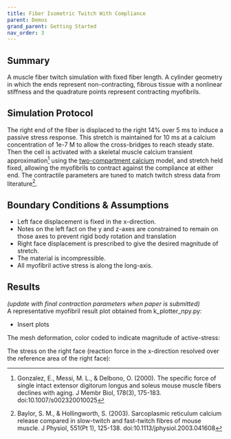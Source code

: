```yaml
---
title: Fiber Isometric Twitch With Compliance
parent: Demos
grand_parent: Getting Started
nav_order: 3
---
```


Summary
-------
A muscle fiber twitch simulation with fixed fiber length. A cylinder geometry in which the ends represent non-contracting, fibrous tissue with a nonlinear stiffness and the quadrature points represent contracting myofibrils.  

Simulation Protocol
-------------------
The right end of the fiber is displaced to the right 14% over 5 ms to induce a passive stress response. This stretch is maintained for 10 ms at a calcium concentration of 1e-7 M to allow the cross-bridges to reach steady state. Then the cell is activated with a skeletal muscle calcium transient approximation[^1] using the [two-compartment calcium](../../../model_formulations/calcium_models/two_compartment_model/two_compartment_model.md) model, and stretch held fixed, allowing the myofibrils to contract against the compliance at either end. The contractile parameters are tuned to match twitch stress data from literature[^2].

Boundary Conditions & Assumptions
---------------------------------
- Left face displacement is fixed in the x-direction.
- Notes on the left fact on the y and z-axes are constrained to remain on those axes to prevent rigid body rotation and translation
- Right face displacement is prescribed to give the desired magnitude of stretch.
- The material is incompressible.
- All myofibril active stress is along the long-axis.

Results
-------
*(update with final contraction parameters when paper is submitted)*  
A representative myofibril result plot obtained from k_plotter_npy.py:  
* Insert plots

The mesh deformation, color coded to indicate magnitude of active-stress:  


The stress on the right face (reaction force in the x-direction resolved over the reference area of the right face):  


[^1]: Gonzalez, E., Messi, M. L., & Delbono, O. (2000). The specific force of single intact extensor digitorum longus and soleus mouse muscle fibers declines with aging. J Membr Biol, 178(3), 175-183. doi:10.1007/s002320010025

[^2]: Baylor, S. M., & Hollingworth, S. (2003). Sarcoplasmic reticulum calcium release compared in slow-twitch and fast-twitch fibres of mouse muscle. J Physiol, 551(Pt 1), 125-138. doi:10.1113/jphysiol.2003.041608
